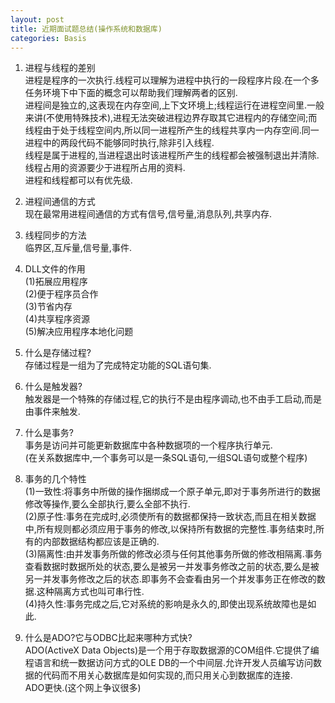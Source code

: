 ```yaml
---
layout: post
title: 近期面试题总结(操作系统和数据库)
categories: Basis
---
```


1. 进程与线程的差别  
进程是程序的一次执行.线程可以理解为进程中执行的一段程序片段.在一个多任务环境下中下面的概念可以帮助我们理解两者的区别.  
进程间是独立的,这表现在内存空间,上下文环境上;线程运行在进程空间里.一般来讲(不使用特殊技术),进程无法突破进程边界存取其它进程内的存储空间;而线程由于处于线程空间内,所以同一进程所产生的线程共享内一内存空间.同一进程中的两段代码不能够同时执行,除非引入线程.  
线程是属于进程的,当进程退出时该进程所产生的线程都会被强制退出并清除.线程占用的资源要少于进程所占用的资料.  
进程和线程都可以有优先级.  

2. 进程间通信的方式  
现在最常用进程间通信的方式有信号,信号量,消息队列,共享内存.  

3. 线程同步的方法  
临界区,互斥量,信号量,事件.  

4. DLL文件的作用  
(1)拓展应用程序  
(2)便于程序员合作  
(3)节省内存  
(4)共享程序资源  
(5)解决应用程序本地化问题  

5. 什么是存储过程?  
存储过程是一组为了完成特定功能的SQL语句集.  

6. 什么是触发器?  
触发器是一个特殊的存储过程,它的执行不是由程序调动,也不由手工启动,而是由事件来触发.  

7. 什么是事务?  
事务是访问并可能更新数据库中各种数据项的一个程序执行单元.  
(在关系数据库中,一个事务可以是一条SQL语句,一组SQL语句或整个程序)  
8. 事务的几个特性  
(1)一致性:将事务中所做的操作捆绑成一个原子单元,即对于事务所进行的数据修改等操作,要么全部执行,要么全部不执行.  
(2)原子性:事务在完成时,必须使所有的数据都保持一致状态,而且在相关数据中,所有规则都必须应用于事务的修改,以保持所有数据的完整性.事务结束时,所有的内部数据结构都应该是正确的.  
(3)隔离性:由并发事务所做的修改必须与任何其他事务所做的修改相隔离.事务查看数据时数据所处的状态,要么是被另一并发事务修改之前的状态,要么是被另一并发事务修改之后的状态.即事务不会查看由另一个并发事务正在修改的数据.这种隔离方式也叫可串行性.  
(4)持久性:事务完成之后,它对系统的影响是永久的,即使出现系统故障也是如此.  

9. 什么是ADO?它与ODBC比起来哪种方式快?  
ADO(ActiveX Data Objects)是一个用于存取数据源的COM组件.它提供了编程语言和统一数据访问方式的OLE DB的一个中间层.允许开发人员编写访问数据的代码而不用关心数据库是如何实现的,而只用关心到数据库的连接.  
ADO更快.(这个网上争议很多)  
